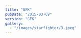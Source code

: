 ```yaml
---
title: "GFK"
pubDate: "2015-03-09"
version: "GFK"
gallery:
  - "/images/starfighter/3.jpeg"
---
```

